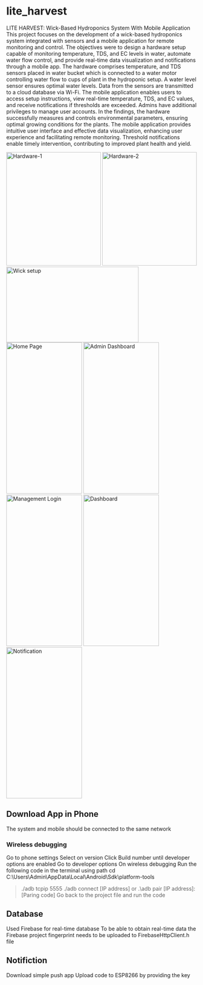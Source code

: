 # lite_harvest

LITE HARVEST: Wick-Based Hydroponics System With Mobile  Application
This project focuses on the development of a wick-based hydroponics system integrated with sensors and a mobile application for remote monitoring and control. The objectives were to design a hardware setup capable of monitoring temperature, TDS, and EC levels in water, automate water flow control, and provide real-time data visualization and notifications through a mobile app.  The hardware comprises temperature, and TDS sensors placed in water bucket which is connected to a water motor controlling water flow to cups of plant in the hydroponic setup. A water level sensor ensures optimal water levels. Data from the sensors are transmitted to a cloud database via Wi-Fi. The mobile application enables users to access setup instructions, view real-time temperature, TDS, and EC values, and receive notifications if thresholds are exceeded. Admins have additional privileges to manage user accounts. In the findings, the hardware successfully measures and controls environmental parameters, ensuring optimal growing conditions for the plants. The mobile application provides intuitive user interface and effective data visualization, enhancing user experience and facilitating remote monitoring. Threshold notifications enable timely intervention, contributing to improved plant health and yield.

<img src="https://github.com/gkylsk/LiteHarvest/assets/130023461/94905b24-14b5-470d-8f45-29396e7a03ec" alt="Hardware-1" width="250" height="300">
<img src="https://github.com/gkylsk/LiteHarvest/assets/130023461/f2b92e69-9ad6-4aae-b4fb-b68705f4867b" alt="Hardware-2" width="250" height="300">
<img src="https://github.com/gkylsk/LiteHarvest/assets/130023461/d6598135-e821-46d2-b7b3-170e344f0e7a" alt="Wick setup" width="350" height="200">
<img src="https://github.com/gkylsk/LiteHarvest/assets/130023461/7794b849-d8fb-4fae-881d-eed1be7f26b6" alt="Home Page" width="200" height="400">
<img src="https://github.com/gkylsk/LiteHarvest/assets/130023461/f4561513-b722-4fab-bc08-41035290015e" alt="Admin Dashboard" width="200" height="400">
<img src="https://github.com/gkylsk/LiteHarvest/assets/130023461/0dc1566d-555a-4d8b-a470-dc59110bd9c2" alt="Management Login" width="200" height="400">
<img src="https://github.com/gkylsk/LiteHarvest/assets/130023461/dff9105d-8158-4f39-9de9-6fa148f03758" alt="Dashboard" width="200" height="400">
<img src="https://github.com/gkylsk/LiteHarvest/assets/130023461/10d1f36f-683b-4457-ad9a-c0fa32213203" alt="Notification" width="200" height="400">

## Download App in Phone 
The system and mobile should be connected to the same network
### Wireless debugging 
Go to phone settings
Select on version
Click Build number until developer options are enabled
Go to developer options 
On wireless debugging
Run the following code in the terminal using path cd C:\Users\Admin\AppData\Local\Android\Sdk\platform-tools 
>./adb tcpip 5555
>./adb connect [IP address]
or
>.\adb pair [IP address]:[Paring code]
Go back to the project file and run the code

## Database
Used Firebase for real-time database
To be able to obtain real-time data the Firebase project fingerprint needs to be uploaded to FirebaseHttpClient.h file

## Notifiction
Download simple push app
Upload code to ESP8266 by providing the key
